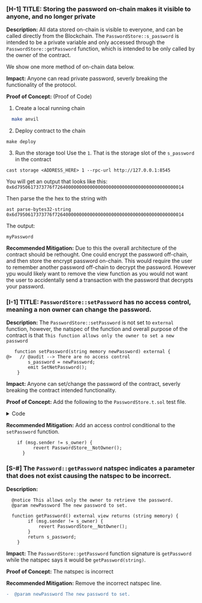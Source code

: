 ### [H-1] TITLE: Storing the password on-chain makes it visible to anyone, and no longer private


**Description:** All data stored on-chain is visible to everyone, and can be called directly from the Blockchain. The `PasswordStore::s_password` is intended to be a private variable and only accessed through the `PasswordStore::getPassword` function, which is intended to be only called by the owner of the contract.

We show one more method of on-chain data below.

**Impact:** Anyone can read private password, severly breaking the functionality of the protocol. 

**Proof of Concept:** (Proof of Code)
1. Create a local running chain

```bash
  make anvil
```

2. Deploy contract to the chain

```
make deploy
```

3. Run the storage tool
Use the `1`. That is the storage slot of the `s_password` in the contract

```
cast storage <ADDRESS_HERE> 1 --rpc-url http://127.0.0.1:8545
```
You will get an output that looks like this:
`0x6d7950617373776f726400000000000000000000000000000000000000000014`

Then parse the the hex to the string with

```
ast parse-bytes32-string 0x6d7950617373776f726400000000000000000000000000000000000000000014
```
The output:

```
myPassword
```

**Recommended Mitigation:** Due to this the overall architecture of the contract should be rethought. One could encrypt the password off-chain, and then store the encrypt password on-chain. This would require the user to remember another password off-chain to decrypt the password. However ypu would likely want to remove the view function as you would not want the user to accidentally send a transaction with the password that decrypts your password.



### [I-1] TITLE: `PasswordStore::setPassword` has no access control, meaning a non owner can change the password.

**Description:** The `PasswordStore::setPassword` is not set to `external` function, however, the natspec of the function and overall purpose of the contract is that `This function allows only the owner to set a new password` 

```javascripts
   function setPassword(string memory newPassword) external {
@>   // @audit --> There are no access control
        s_password = newPassword;
        emit SetNetPassword();
    }
```

**Impact:** Anyone can set/change the password of the contract, severly breaking the contract intended functionality. 

**Proof of Concept:** Add the following to the `PasswordStore.t.sol` test file.

<details>

<summary>Code</summary>

```javascripts
    function test_anyone_can_set_the_password(address randomAddress) public {
        vm.assume(randomAddress != owner);
        vm.prank(randomAddress);
        string memory expectedPassword = "myNewPassword";
        passwordStore.setPassword(expectedPassword);
       
       vm.prank(owner);
       string memory actualPassword = passwordStore.getPassword();
       assertEq(actualPassword, expectedPassword);
    }

```
</details>


**Recommended Mitigation:** Add an access control conditional to the `setPassword` function. 

```javascripts
    if (msg.sender != s_owner) {
          revert PasswordStore__NotOwner();
      }
```


### [S-#] The `Password::getPassword` natspec indicates a parameter that does not exist causing the natspec to be incorrect.

**Description:** 

```javascripts
  @notice This allows only the owner to retrieve the password.
  @param newPassword The new password to set.

  function getPassword() external view returns (string memory) {
        if (msg.sender != s_owner) {
            revert PasswordStore__NotOwner();
        }
        return s_password;
    }

```

**Impact:** The `PasswordStore::getPassword` function signature is `getPassword` while the natspec says it would be `getPassword(string)`.

**Proof of Concept:** The natspec is incorrect

**Recommended Mitigation:** Remove the incorrect natspec line.

```diff
-  @param newPassword The new password to set.
```
